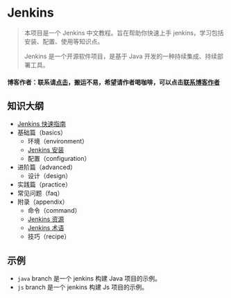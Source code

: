 # Jenkins

> 本项目是一个 Jenkins 中文教程。旨在帮助你快速上手 jenkins，学习包括安装、配置、使用等知识点。
>
> Jenkins 是一个开源软件项目，是基于 Java 开发的一种持续集成、持续部署工具。

#### 博客作者：联系请[点击](https://k8sadmin.info/lian-xi-zuo-zhe)，搬运不易，希望请作者喝咖啡，可以点击[联系博客作者](https://k8sadmin.info/lian-xi-zuo-zhe)

## 知识大纲

* [Jenkins 快速指南](docs/jenkins-quickstart.md)
* 基础篇（basics）
  * 环境（environment）
  * [Jenkins 安装](docs/basics/jenkins-installation.md)
  * 配置（configuration）
* 进阶篇（advanced）
  * 设计（design）
* 实践篇（practice）
* 常见问题（faq）
* 附录（appendix）
  * 命令（command）
  * [Jenkins 资源](docs/appendix/jenkins-resource.md)
  * [Jenkins 术语](docs/appendix/jenkins-glossary.md)
  * 技巧（recipe）

## 示例

* `java` branch 是一个 jenkins 构建 Java 项目的示例。
* `js` branch 是一个 jenkins 构建 Js 项目的示例。

